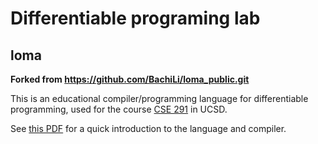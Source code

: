 # Differentiable programing lab

## loma

**Forked from https://github.com/BachiLi/loma_public.git**

This is an educational compiler/programming language for differentiable programming, used for the course [CSE 291](https://cseweb.ucsd.edu/~tzli/cse291/) in UCSD.

See [this PDF](https://cseweb.ucsd.edu/~tzli/cse291/sp2024/homework0.pdf) for a quick introduction to the language and compiler.